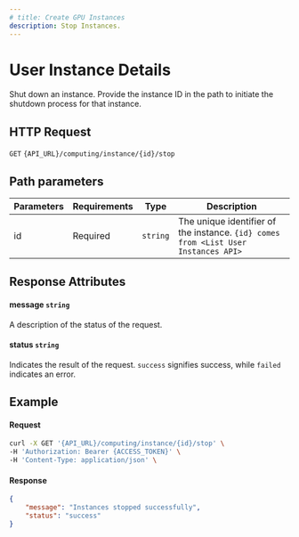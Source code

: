 ```yaml
---
# title: Create GPU Instances
description: Stop Instances.
---
```


# User Instance Details

Shut down an instance. Provide the instance ID in the path to initiate the shutdown process for that instance.

## HTTP Request

`GET` `{API_URL}/computing/instance/{id}/stop`

## Path parameters

| Parameters     | Requirements      | Type       | Description      |
|---------------|--------------------|----------------|----------------|
| id      | Required    | `string`       | The unique identifier of the instance. `{id} comes from <List User Instances API>` |

## Response Attributes

#### message `string`

A description of the status of the request.

#### status `string`

Indicates the result of the request. `success` signifies success, while `failed` indicates an error.

## Example

#### Request

```bash
curl -X GET '{API_URL}/computing/instance/{id}/stop' \
-H 'Authorization: Bearer {ACCESS_TOKEN}' \
-H 'Content-Type: application/json' \

```

#### Response

```json
{
    "message": "Instances stopped successfully",
    "status": "success"
}
```
